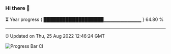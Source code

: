 ### Hi there 👋

⏳ Year progress { ███████████████████▁▁▁▁▁▁▁▁▁▁▁ } 64.80 %

---

⏰ Updated on Thu, 25 Aug 2022 12:46:24 GMT

![Progress Bar CI](https://github.com/ZhaoGui/ZhaoGui/workflows/Progress%20Bar%20CI/badge.svg)
